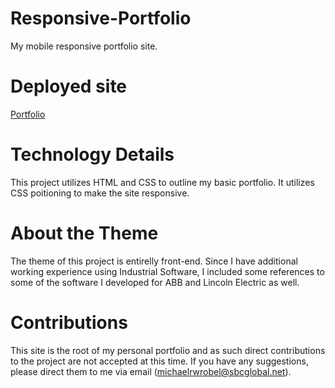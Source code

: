 # Responsive-Portfolio
My mobile responsive portfolio site.

# Deployed site
[Portfolio](https://michaelwrobelpersonal.github.io/Responsive-Portfolio/)


# Technology Details

This project utilizes HTML and CSS to outline my basic portfolio.  It utilizes CSS poitioning to make the site responsive.

# About the Theme

The theme of this project is entirelly front-end.  Since I have additional working experience using Industrial Software, I included some references to some of the software I developed for ABB and Lincoln Electric as well.

# Contributions

This site is the root of my personal portfolio and as such direct contributions to the project are not accepted at this time.  If you have any suggestions, please direct them to me via email (michaelrwrobel@sbcglobal.net).

